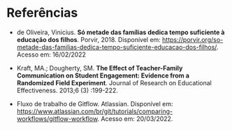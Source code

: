 # Referências

* de Oliveira, Vinicius. **Só metade das famílias dedica tempo suficiente à educação dos filhos**. Porvir, 2018. Disponível em: https://porvir.org/so-metade-das-familias-dedica-tempo-suficiente-educacao-dos-filhos/. Acesso em: 16/02/2022 

* Kraft, MA.; Dougherty, SM. **The Effect of Teacher-Family Communication on Student Engagement: Evidence from a Randomized Field Experiment**. Journal of Research on Educational Effectiveness. 2013;6 (3) :199-222. 

* Fluxo de trabalho de Gitflow. Atlassian. Disponível em: https://www.atlassian.com/br/git/tutorials/comparing-workflows/gitflow-workflow. Acesso em: 20/03/2022.
